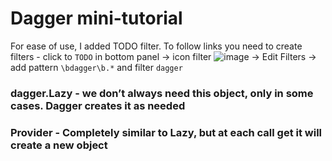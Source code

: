 # Dagger mini-tutorial

For ease of use, I added TODO filter. To follow links you need to create filters -
 click to `TODO` in bottom panel -> icon filter ![image](https://user-images.githubusercontent.com/121166010/214673108-b36497d7-85a4-4086-8beb-c6e8dbe297ad.png) -> Edit Filters -> add pattern `\bdagger\b.*` and filter `dagger` 


### dagger.Lazy - we don’t always need this object, only in some cases. Dagger creates it as needed
### Provider - Completely similar to Lazy, but at each call get it will create a new object